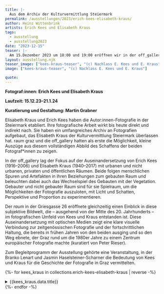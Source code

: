 ```yaml
---
title: |-
  Aus dem Archiv der Kulturvermittlung Steiermark
permalink: /ausstellungen/2023/erich-kees-elisabeth-kraus/ 
author: Heinz Wittenbrink
artists: Erich Kees und Elisabeth Kraus
tags:
  - ausstellung
  - ausstellung2023
date: "2023-12-15"
teaser: |-
  Am 15.Dezember 2023 um 18:00 und 19:00 eröffnen wir in der off_gallery und im raum (Griesgasse 26) zwei Ausstellungen zu Erich Kees und Elisabeth Kraus.
layout: ausstellung.njk
teaser_image: ["kees-kraus-teaser", "(c) Nachlass E. Kees und E. Kraus"]
image: ["kees-kraus-teaser", "(c) Nachlass E. Kees und E. Kraus"]

quote:
---
```


**Fotograf:innen: Erich Kees und Elisabeth Kraus**

**Laufzeit: 15.12.23–21.1.24**

**Kuratierung und Gestaltung: Martin Grabner**



Elisabeth Kraus und Erich Kees haben die Autor:innen-Fotografie in der Steiermark etabliert. Ihre fotografische Arbeit wirkt bis heute direkt und indirekt nach. Sie haben ein umfangreiches Archiv an Fotografien aufgebaut, das Elisabeth Kraus der Kulturvermittlung Steiermark überlassen hat. raum graz und die off_gallery hatten als erste die Möglichkeit, kleine Auszüge aus diesem vollständigen Abbild des Schaffens der beiden Fotograf*innen zu zeigen.

In der off_gallery lag der Fokus auf der Auseinandersetzung von Erich Kees
(1916–2006) und Elisabeth Kraus (1940–2017) mit urbanen und nicht urbanen, privaten und öffentlichen Räumen. Beide folgen menschlichen Spuren und Artefakten in ihren Beziehungen zum gebauten Raum und beleuchten dabei auch das Wechselspiel des Gebauten mit der Vegetation. Gebauter und nicht gebauter Raum sind für sie Spielraum, um die Möglichkeiten der Fotografie auszuloten, mit Licht und Schatten, Perspektive und Proportion zu experimentieren. 

Der *raum* in der Griesgasse 26 eröffnete gleichzeitig einen Einblick in diese subjektive Bildwelt, die – ausgehend von der Mitte des 20. Jahrhunderts – im fotografischen Umfeld von Kees und Kraus entstanden ist. Diese Auseinandersetzung mit optischen Medien zeigt eine klare visuelle Verbindung zur zeitgenössischen Fotografie und der fortschrittlichen Haltung, die bereits in frühen Jahren von den beiden ausging und so den Weg ebnete,
der Graz rund um die 1980er Jahre zu einem Zentrum europäischer Fotografie
machte (kuratiert von Peter Rieser).

Zum Begleitprogramm der Ausstellung gehörte eine Veranstaltung, in der Branko Lenart und Jasmin Haselsteiner-Scharner die Bedeutung von Kees und Kraus für die Geschichte der Fotografie in Graz vermittelten.

  
{%- for kees_kraus in collections.erich-kees-elisabeth-kraus | reverse -%}
<section id="{{festland.data.id}}" class="ausstellungs_details">
<details>
<summary>{{kees_kraus.data.title}}</summary>
{{kees_kraus.content}}
</details>
</section>
{%- endfor -%}
